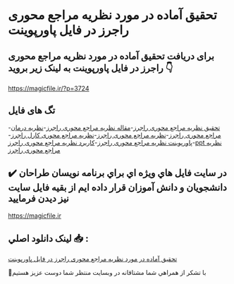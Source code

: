 # تحقیق آماده در مورد نظریه مراجع محوری راجرز در فایل پاورپوینت

## برای دریافت تحقیق آماده در مورد نظریه مراجع محوری راجرز در فایل پاورپوینت به لینک زیر بروید 👇

https://magicfile.ir/?p=3724

## تگ های فایل

-[تحقیق نظریه مراجع محوری راجرز](https://magicfile.ir/product/%d8%aa%d8%ad%d9%82%db%8c%d9%82-%d8%a2%d9%85%d8%a7%d8%af%d9%87-%d9%86%d8%b8%d8%b1%db%8c%d9%87-%d9%85%d8%b1%d8%a7%d8%ac%d8%b9-%d9%85%d8%ad%d9%88%d8%b1%db%8c-%d8%b1%d8%a7%d8%ac%d8%b1%d8%b2-%d9%be%d8%a7%d9%88%d8%b1%d9%be%d9%88%db%8c%d9%86%d8%aa/)-[مقاله نظریه مراجع محوری راجرز](https://magicfile.ir/product/%d8%aa%d8%ad%d9%82%db%8c%d9%82-%d8%a2%d9%85%d8%a7%d8%af%d9%87-%d9%86%d8%b8%d8%b1%db%8c%d9%87-%d9%85%d8%b1%d8%a7%d8%ac%d8%b9-%d9%85%d8%ad%d9%88%d8%b1%db%8c-%d8%b1%d8%a7%d8%ac%d8%b1%d8%b2-%d9%be%d8%a7%d9%88%d8%b1%d9%be%d9%88%db%8c%d9%86%d8%aa/)-[نظریه درمان مراجع محوری راجرز](https://magicfile.ir/product/%d8%aa%d8%ad%d9%82%db%8c%d9%82-%d8%a2%d9%85%d8%a7%d8%af%d9%87-%d9%86%d8%b8%d8%b1%db%8c%d9%87-%d9%85%d8%b1%d8%a7%d8%ac%d8%b9-%d9%85%d8%ad%d9%88%d8%b1%db%8c-%d8%b1%d8%a7%d8%ac%d8%b1%d8%b2-%d9%be%d8%a7%d9%88%d8%b1%d9%be%d9%88%db%8c%d9%86%d8%aa/)-[نظریه مراجع محوری راجرز](https://magicfile.ir/product/%d8%aa%d8%ad%d9%82%db%8c%d9%82-%d8%a2%d9%85%d8%a7%d8%af%d9%87-%d9%86%d8%b8%d8%b1%db%8c%d9%87-%d9%85%d8%b1%d8%a7%d8%ac%d8%b9-%d9%85%d8%ad%d9%88%d8%b1%db%8c-%d8%b1%d8%a7%d8%ac%d8%b1%d8%b2-%d9%be%d8%a7%d9%88%d8%b1%d9%be%d9%88%db%8c%d9%86%d8%aa/)-[نظریه مراجع محوری کارل راجرز](https://magicfile.ir/product/%d8%aa%d8%ad%d9%82%db%8c%d9%82-%d8%a2%d9%85%d8%a7%d8%af%d9%87-%d9%86%d8%b8%d8%b1%db%8c%d9%87-%d9%85%d8%b1%d8%a7%d8%ac%d8%b9-%d9%85%d8%ad%d9%88%d8%b1%db%8c-%d8%b1%d8%a7%d8%ac%d8%b1%d8%b2-%d9%be%d8%a7%d9%88%d8%b1%d9%be%d9%88%db%8c%d9%86%d8%aa/)-[پاورپوینت نظریه مراجع محوری راجرز](https://magicfile.ir/product/%d8%aa%d8%ad%d9%82%db%8c%d9%82-%d8%a2%d9%85%d8%a7%d8%af%d9%87-%d9%86%d8%b8%d8%b1%db%8c%d9%87-%d9%85%d8%b1%d8%a7%d8%ac%d8%b9-%d9%85%d8%ad%d9%88%d8%b1%db%8c-%d8%b1%d8%a7%d8%ac%d8%b1%d8%b2-%d9%be%d8%a7%d9%88%d8%b1%d9%be%d9%88%db%8c%d9%86%d8%aa/)-[کاربرد نظریه مراجع محوری راجرز](https://magicfile.ir/product/%d8%aa%d8%ad%d9%82%db%8c%d9%82-%d8%a2%d9%85%d8%a7%d8%af%d9%87-%d9%86%d8%b8%d8%b1%db%8c%d9%87-%d9%85%d8%b1%d8%a7%d8%ac%d8%b9-%d9%85%d8%ad%d9%88%d8%b1%db%8c-%d8%b1%d8%a7%d8%ac%d8%b1%d8%b2-%d9%be%d8%a7%d9%88%d8%b1%d9%be%d9%88%db%8c%d9%86%d8%aa/)-[ppt نظریه مراجع محوری راجرز](https://magicfile.ir/product/%d8%aa%d8%ad%d9%82%db%8c%d9%82-%d8%a2%d9%85%d8%a7%d8%af%d9%87-%d9%86%d8%b8%d8%b1%db%8c%d9%87-%d9%85%d8%b1%d8%a7%d8%ac%d8%b9-%d9%85%d8%ad%d9%88%d8%b1%db%8c-%d8%b1%d8%a7%d8%ac%d8%b1%d8%b2-%d9%be%d8%a7%d9%88%d8%b1%d9%be%d9%88%db%8c%d9%86%d8%aa/)

## ✔️ در سايت فايل هاي ويژه اي براي برنامه نويسان طراحان دانشجويان و دانش آموزان قرار داده ايم از بقيه فايل سايت نيز ديدن فرماييد

https://magicfile.ir


## لينک دانلود اصلي 📥 :

[تحقیق آماده در مورد نظریه مراجع محوری راجرز در فایل پاورپوینت](https://magicfile.ir/product/%d8%aa%d8%ad%d9%82%db%8c%d9%82-%d8%a2%d9%85%d8%a7%d8%af%d9%87-%d9%86%d8%b8%d8%b1%db%8c%d9%87-%d9%85%d8%b1%d8%a7%d8%ac%d8%b9-%d9%85%d8%ad%d9%88%d8%b1%db%8c-%d8%b1%d8%a7%d8%ac%d8%b1%d8%b2-%d9%be%d8%a7%d9%88%d8%b1%d9%be%d9%88%db%8c%d9%86%d8%aa/) 


🙏با تشکر از همراهي شما مشتاقانه در وبسایت منتظر شما دوست عزیز هستیم

